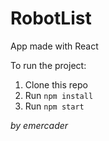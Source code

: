 # RobotList
App made with React


To run the project:

1. Clone this repo
2. Run `npm install`
3. Run `npm start`

*by emercader*